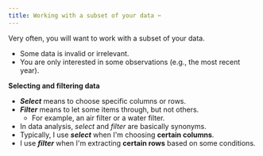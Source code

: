 ```yaml
---
title: Working with a subset of your data ✂️
---
```


Very often, you will want to work with a subset of your data.

- Some data is invalid or irrelevant.
- You are only interested in some observations (e.g., the most recent year).

**Selecting and filtering data**

- **_Select_** means to choose specific columns or rows.
- **_Filter_** means to let some items through, but not others.
  - For example, an air filter or a water filter.
- In data analysis, _select_ and _filter_ are basically synonyms.
- Typically, I use **_select_** when I'm choosing **certain columns**.
- I use **_filter_** when I'm extracting **certain rows** based on some conditions.
